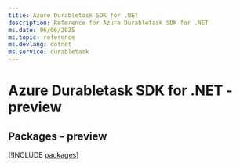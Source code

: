 ```yaml
---
title: Azure Durabletask SDK for .NET
description: Reference for Azure Durabletask SDK for .NET
ms.date: 06/06/2025
ms.topic: reference
ms.devlang: dotnet
ms.service: durabletask
---
```

# Azure Durabletask SDK for .NET - preview
## Packages - preview
[!INCLUDE [packages](durabletask-index.md)]